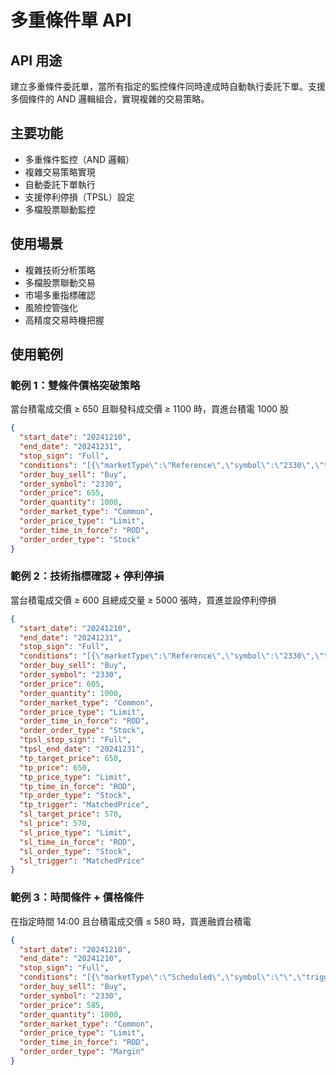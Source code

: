 # 多重條件單 API

## API 用途
建立多重條件委託單，當所有指定的監控條件同時達成時自動執行委託下單。支援多個條件的 AND 邏輯組合，實現複雜的交易策略。

## 主要功能
- 多重條件監控（AND 邏輯）
- 複雜交易策略實現
- 自動委託下單執行
- 支援停利停損（TPSL）設定
- 多檔股票聯動監控

## 使用場景
- 複雜技術分析策略
- 多檔股票聯動交易
- 市場多重指標確認
- 風險控管強化
- 高精度交易時機把握

## 使用範例

### 範例 1：雙條件價格突破策略
當台積電成交價 ≥ 650 且聯發科成交價 ≥ 1100 時，買進台積電 1000 股
```json
{
  "start_date": "20241210",
  "end_date": "20241231",
  "stop_sign": "Full",
  "conditions": "[{\"marketType\":\"Reference\",\"symbol\":\"2330\",\"trigger\":\"MatchedPrice\",\"triggerValue\":\"650\",\"comparison\":\"GreaterThanOrEqual\"},{\"marketType\":\"Reference\",\"symbol\":\"2454\",\"trigger\":\"MatchedPrice\",\"triggerValue\":\"1100\",\"comparison\":\"GreaterThanOrEqual\"}]",
  "order_buy_sell": "Buy",
  "order_symbol": "2330",
  "order_price": 655,
  "order_quantity": 1000,
  "order_market_type": "Common",
  "order_price_type": "Limit",
  "order_time_in_force": "ROD",
  "order_order_type": "Stock"
}
```

### 範例 2：技術指標確認 + 停利停損
當台積電成交價 ≥ 600 且總成交量 ≥ 5000 張時，買進並設停利停損
```json
{
  "start_date": "20241210",
  "end_date": "20241231",
  "stop_sign": "Full",
  "conditions": "[{\"marketType\":\"Reference\",\"symbol\":\"2330\",\"trigger\":\"MatchedPrice\",\"triggerValue\":\"600\",\"comparison\":\"GreaterThanOrEqual\"},{\"marketType\":\"Reference\",\"symbol\":\"2330\",\"trigger\":\"TotalQuantity\",\"triggerValue\":\"5000\",\"comparison\":\"GreaterThanOrEqual\"}]",
  "order_buy_sell": "Buy",
  "order_symbol": "2330",
  "order_price": 605,
  "order_quantity": 1000,
  "order_market_type": "Common",
  "order_price_type": "Limit",
  "order_time_in_force": "ROD",
  "order_order_type": "Stock",
  "tpsl_stop_sign": "Full",
  "tpsl_end_date": "20241231",
  "tp_target_price": 650,
  "tp_price": 650,
  "tp_price_type": "Limit",
  "tp_time_in_force": "ROD",
  "tp_order_type": "Stock",
  "tp_trigger": "MatchedPrice",
  "sl_target_price": 570,
  "sl_price": 570,
  "sl_price_type": "Limit",
  "sl_time_in_force": "ROD",
  "sl_order_type": "Stock",
  "sl_trigger": "MatchedPrice"
}
```

### 範例 3：時間條件 + 價格條件
在指定時間 14:00 且台積電成交價 ≤ 580 時，買進融資台積電
```json
{
  "start_date": "20241210",
  "end_date": "20241210",
  "stop_sign": "Full",
  "conditions": "[{\"marketType\":\"Scheduled\",\"symbol\":\"\",\"trigger\":\"Time\",\"triggerValue\":\"14:00:00\",\"comparison\":\"GreaterThanOrEqual\"},{\"marketType\":\"Reference\",\"symbol\":\"2330\",\"trigger\":\"MatchedPrice\",\"triggerValue\":\"580\",\"comparison\":\"LessThanOrEqual\"}]",
  "order_buy_sell": "Buy",
  "order_symbol": "2330",
  "order_price": 585,
  "order_quantity": 1000,
  "order_market_type": "Common",
  "order_price_type": "Limit",
  "order_time_in_force": "ROD",
  "order_order_type": "Margin"
}
```